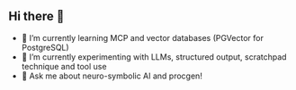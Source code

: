 ## Hi there 👋

- 🌱 I’m currently learning MCP and vector databases (PGVector for PostgreSQL)
- 🔭 I’m currently experimenting with LLMs, structured output, scratchpad technique and tool use
- 💬 Ask me about neuro-symbolic AI and procgen!

<!--
**lud77/lud77** is a ✨ _special_ ✨ repository because its `README.md` (this file) appears on your GitHub profile.

Here are some ideas to get you started:

- 🔭 I’m currently working on ...
- 🌱 I’m currently learning ...
- 👯 I’m looking to collaborate on ...
- 🤔 I’m looking for help with ...
- 💬 Ask me about ...
- 📫 How to reach me: ...
- 😄 Pronouns: ...
- ⚡ Fun fact: ...
-->
